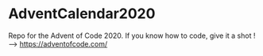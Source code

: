 # AdventCalendar2020

Repo for the Advent of Code 2020.
If you know how to code, give it a shot ! --> https://adventofcode.com/
